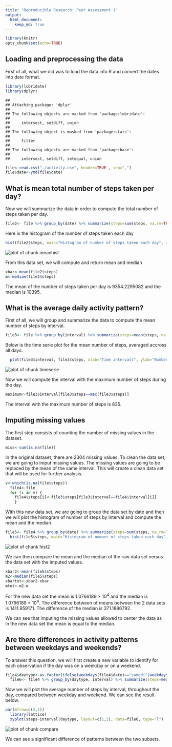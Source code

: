 ```yaml
---
title: "Reproducible Research: Peer Assessment 1"
output: 
  html_document:
    keep_md: true
---
```


```r
library(knitr)
opts_chunk$set(echo=TRUE)
```

## Loading and preprocessing the data

First of all, what we did was to load the data into R and convert the dates into date format.


```r
library(lubridate)
library(dplyr)
```

```
## 
## Attaching package: 'dplyr'
## 
## The following objects are masked from 'package:lubridate':
## 
##     intersect, setdiff, union
## 
## The following object is masked from 'package:stats':
## 
##     filter
## 
## The following objects are masked from 'package:base':
## 
##     intersect, setdiff, setequal, union
```

```r
file<-read.csv("./activity.csv", header=TRUE , sep=",")
file$date<-ymd(file$date)
```

## What is mean total number of steps taken per day?

Now we will summarize the data in order to compute the total number of steps taken per day.


```r
file2<- file %>% group_by(date) %>% summarize(steps=sum(steps, na.rm=TRUE))
```

Here is the histogram of the number of steps taken each day


```r
hist(file2$steps, main="Histogram of number of steps taken each day", xlab="Number of steps")
```

![plot of chunk meanhist](figure/meanhist-1.png) 

From this data set, we will compute and return mean and median


```r
xbar<-mean(file2$steps)
m<-median(file2$steps)
```

The mean of the number of steps taken per day is 9354.2295082 and the median is 10395.

## What is the average daily activity pattern?

First of all, we will group and summarize the data to compute the mean number of steps by interval.


```r
file3<- file %>% group_by(interval) %>% summarize(steps=mean(steps, na.rm=TRUE))
```

Below is the time serie plot for the mean number of steps, averaged accross all days.


```r
  plot(file3$interval, file3$steps, xlab="Time intervals", ylab="Number of steps", main = "Average number of steps taken, averaged across all days", type="l")
```

![plot of chunk timeserie](figure/timeserie-1.png) 

Now we will compute the interval with the maximum number of steps during the day.


```r
maximum<-file3$interval[file3$steps==max(file3$steps)]
```

The interval with the maximum number of steps is 835.

## Imputing missing values

The first step consists of counting the number of missing values in the dataset.


```r
miss<-sum(is.na(file))
```

In the original dataset, there are 2304 missing values. To clean the data set, we are going to imput missing values.
The missing values are going to be replaced by the mean of the same interval. This will create a clean data set that will be used for further analysis.


```r
v<-which(is.na(file$steps))
  file4<-file
  for (i in v) {
    file4$steps[i]<-file3$steps[file3$interval==file4$interval[i]]
    }
```

With this new data set, we are going to group the data set by date and then we will plot the histogram of number of steps by interval and compute the mean and the median.


```r
file5<- file4 %>% group_by(date) %>% summarize(steps=sum(steps, na.rm=TRUE))
  hist(file5$steps, main="Histogram of number of steps taken each day", xlab="Number of steps")
```

![plot of chunk hist2](figure/hist2-1.png) 

We can then compare the mean and the median of the raw data set versus the data set with the imputed values.


```r
xbar2<-mean(file5$steps)
m2<-median(file5$steps)
xbartot<-xbar2-xbar
mtot<-m2-m
```

For the new data set the mean is 1.0766189 &times; 10<sup>4</sup> and the median is 1.0766189 &times; 10<sup>4</sup>. The difference between of means between the 2 data sets is 1411.959171. The difference of the median is 371.1886792.

We can see that imputing the missing values allowed to center the data as in the new data set the mean is equal to the median.


## Are there differences in activity patterns between weekdays and weekends?

To answer this question, we will first create a new variable to identify for each observation if the day was on a weekday or on a weekend.


```r
file4$daytype<-as.factor(ifelse(weekdays(file4$date)=="samedi"|weekdays(file4$date)=="dimanche", "weekend","weekday"))
  file6<- file4 %>% group_by(daytype, interval) %>% summarize(steps=mean(steps, na.rm=TRUE))
```

Now we will plot the average number of steps by interval, throughout the day, compared between weekday and weekend. We can see the result below.


```r
par(mfrow=c(2,1))
  library(lattice)
  xyplot(steps~interval|daytype, layout=c(1,2), data=file6, type="l")
```

![plot of chunk compare](figure/compare-1.png) 

We can see a significant difference of patterns between the two subsets.
